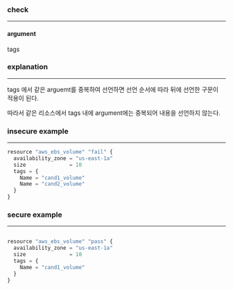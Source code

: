 ### check

---

#### argument
tags


### explanation

---

tags 에서 같은 arguemt를 중복하여 선언하면 선언 순서에 따라 뒤에 선언한 구문이 적용이 된다. <br />

따라서 같은 리소스에서 tags 내에 argument에는 중복되어 내용을 선언하지 않는다.

### insecure example

---

```python
resource "aws_ebs_volume" "fail" {
  availability_zone = "us-east-1a"
  size              = 10
  tags = {
    Name = "cand1_volume"
    Name = "cand2_volume"
  }
}

```

### secure example

---

```python

resource "aws_ebs_volume" "pass" {
  availability_zone = "us-east-1a"
  size              = 10
  tags = {
    Name = "cand1_volume"
  }
}

```
